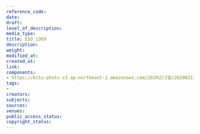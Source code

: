 ```yaml
---
reference_code: 
date: 
draft: 
level_of_description: 
media_type: 
title: E5D_1369
description: 
weight: 
modified_at: 
created_at: 
link: 
components:
- https://kctu-photo.s3.ap-northeast-2.amazonaws.com/2020년/2월/20200212_영남대의료원+고공농성+해단집회/E5D_1369.jpg
tags:
- 
creators: 
subjects: 
sources: 
venues: 
public_access_status: 
copyright_status: 
---
```


